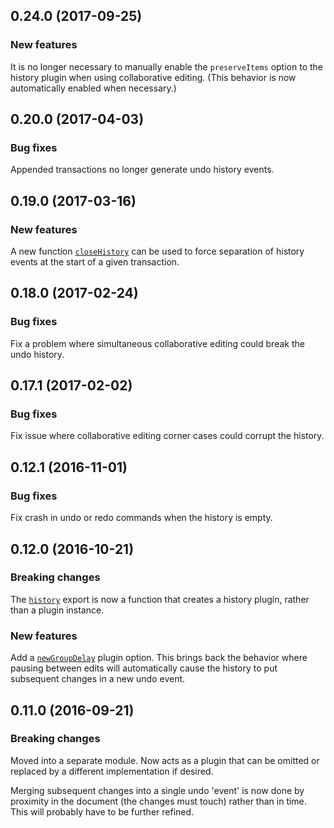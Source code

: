 ## 0.24.0 (2017-09-25)

### New features

It is no longer necessary to manually enable the `preserveItems` option to the history plugin when using collaborative editing. (This behavior is now automatically enabled when necessary.)

## 0.20.0 (2017-04-03)

### Bug fixes

Appended transactions no longer generate undo history events.

## 0.19.0 (2017-03-16)

### New features

A new function [`closeHistory`](http://prosemirror.net/docs/ref/version/0.19.0.html#history.closeHistory) can be used to force separation of history events at the start of a given transaction.

## 0.18.0 (2017-02-24)

### Bug fixes

Fix a problem where simultaneous collaborative editing could break the undo history.

## 0.17.1 (2017-02-02)

### Bug fixes

Fix issue where collaborative editing corner cases could corrupt the history.

## 0.12.1 (2016-11-01)

### Bug fixes

Fix crash in undo or redo commands when the history is empty.

## 0.12.0 (2016-10-21)

### Breaking changes

The [`history`](http://prosemirror.net/docs/ref/version/0.12.0.html#history.history) export is now a function
that creates a history plugin, rather than a plugin instance.

### New features

Add a
[`newGroupDelay`](http://prosemirror.net/docs/ref/version/0.12.0.html#history.history^config.newGroupDelay) plugin
option. This brings back the behavior where pausing between edits will
automatically cause the history to put subsequent changes in a new
undo event.

## 0.11.0 (2016-09-21)

### Breaking changes

Moved into a separate module. Now acts as a plugin that can be omitted
or replaced by a different implementation if desired.

Merging subsequent changes into a single undo 'event' is now done by
proximity in the document (the changes must touch) rather than in
time. This will probably have to be further refined.

